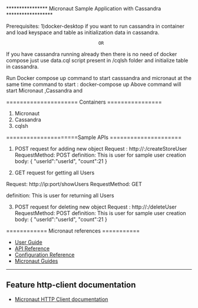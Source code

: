 **************** Micronaut Sample Application with Cassandra ******************


Prerequisites:
1)docker-desktop if you want to run cassandra in container and load keyspace and table as initialization data in cassandra.
                                       
                                       OR
                                       
If you  have cassandra running already then there is no need of docker compose just use data.cql script present in /cqlsh folder and initialize table in cassandra.



Run Docker compose up command to start casssandra and micronaut at the same time
command to start : docker-compose up
Above command will start Micronaut ,Cassandra and  

===================== Containers ================
1) Micronaut
2) Cassandra
3) cqlsh

=====================Sample APIs =====================
1) POST request for adding new object
  Request :  http://<ip>:<port>/createStoreUser
  RequestMethod: POST
   definition: This is user for sample user creation
   body:
        {
       "userId":"userId",
       "count":21
        }


2) GET request for getting all Users 
 
  Request: http://ip:port/showUsers
  RequestMethod: GET

 definition: This is user for returning all Users
   
3) POST request for deleting  new object
  Request :  http://<ip>:<port>/deleteUser
  RequestMethod: POST
   definition: This is user for sample user creation
   body:
        {
       "userId":"userId",
       "count":21
        }
 

============    Micronaut references ===========
- [User Guide](https://docs.micronaut.io/2.5.4/guide/index.html)
- [API Reference](https://docs.micronaut.io/2.5.4/api/index.html)
- [Configuration Reference](https://docs.micronaut.io/2.5.4/guide/configurationreference.html)
- [Micronaut Guides](https://guides.micronaut.io/index.html)
---

## Feature http-client documentation

- [Micronaut HTTP Client documentation](https://docs.micronaut.io/latest/guide/index.html#httpClient)
